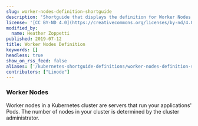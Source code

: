 ```yaml
---
slug: worker-nodes-definition-shortguide
description: 'Shortguide that displays the definition for Worker Nodes.'
license: '[CC BY-ND 4.0](https://creativecommons.org/licenses/by-nd/4.0)'
modified_by:
  name: Heather Zoppetti
published: 2019-07-12
title: Worker Nodes Definition
keywords: []
headless: true
show_on_rss_feed: false
aliases: ['/kubernetes-shortguide-definitions/worker-nodes-definition-shortguide/']
contributors: ["Linode"]
---
```


### Worker Nodes

Worker nodes in a Kubernetes cluster are servers that run your applications' Pods. The number of nodes in your cluster is determined by the cluster administrator.
